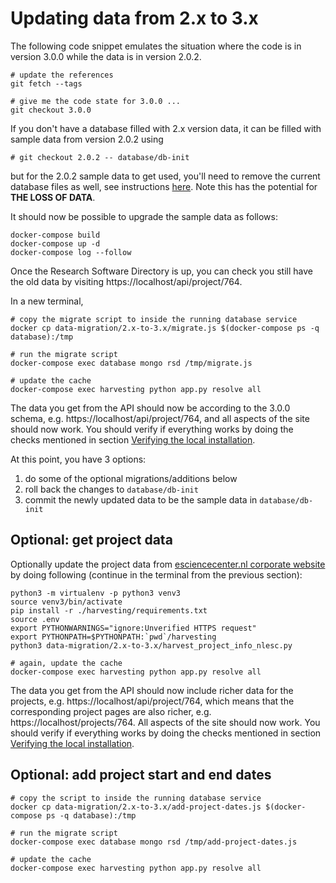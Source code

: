 # Updating data from 2.x to 3.x

The following code snippet emulates the situation where the code is in version 3.0.0 while the data is in version 2.0.2.

```shell
# update the references
git fetch --tags

# give me the code state for 3.0.0 ...
git checkout 3.0.0
```

If you don't have a database filled with 2.x version data, it can be filled with sample data from version 2.0.2 using 

```shell
# git checkout 2.0.2 -- database/db-init
```

but for the 2.0.2 sample data to get used, you'll need to remove the current database files as well, see instructions
[here](/docs/dev.md/removing-local-state.md). Note this has the potential for **THE LOSS OF DATA**.

It should now be possible to upgrade the sample data as follows:

```shell
docker-compose build
docker-compose up -d
docker-compose log --follow
```

Once the Research Software Directory is up, you can check you still have the old data by visiting https://localhost/api/project/764.

In a new terminal,

```shell
# copy the migrate script to inside the running database service
docker cp data-migration/2.x-to-3.x/migrate.js $(docker-compose ps -q database):/tmp

# run the migrate script
docker-compose exec database mongo rsd /tmp/migrate.js

# update the cache
docker-compose exec harvesting python app.py resolve all
```

The data you get from the API should now be according to the 3.0.0 schema, e.g. https://localhost/api/project/764, and
all aspects of the site should now work. You should verify if everything works by doing the checks mentioned in section
[Verifying the local
installation](https://github.com/research-software-directory/research-software-directory/blob/3.0.0/docs/dev.md#verifying-the-local-installation).

At this point, you have 3 options:

1. do some of the optional migrations/additions below
1. roll back the changes to `database/db-init`
1. commit the newly updated data to be the sample data in `database/db-init`


## Optional: get project data

Optionally update the project data from [esciencecenter.nl corporate website](https://esciencecenter.nl) by doing following (continue in the
terminal from the previous section):

```shell
python3 -m virtualenv -p python3 venv3
source venv3/bin/activate
pip install -r ./harvesting/requirements.txt
source .env
export PYTHONWARNINGS="ignore:Unverified HTTPS request"
export PYTHONPATH=$PYTHONPATH:`pwd`/harvesting
python3 data-migration/2.x-to-3.x/harvest_project_info_nlesc.py

# again, update the cache
docker-compose exec harvesting python app.py resolve all
```

The data you get from the API should now include richer data for the projects, e.g. https://localhost/api/project/764,
which means that the corresponding project pages are also richer, e.g. https://localhost/projects/764. All aspects of the
site should now work. You should verify if everything works by doing the checks mentioned in section [Verifying the
local
installation](https://github.com/research-software-directory/research-software-directory/blob/3.0.0/docs/dev.md#verifying-the-local-installation).


## Optional: add project start and end dates

```shell
# copy the script to inside the running database service
docker cp data-migration/2.x-to-3.x/add-project-dates.js $(docker-compose ps -q database):/tmp

# run the migrate script
docker-compose exec database mongo rsd /tmp/add-project-dates.js

# update the cache
docker-compose exec harvesting python app.py resolve all
```
